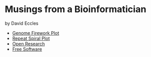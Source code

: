 # Musings from a Bioinformatician

by David Eccles

* [Genome Firework Plot](firework-plot)
* [Repeat Spiral Plot](repeat-spiral)
* [Open Research](open-research)
* [Free Software](free-software)
